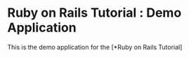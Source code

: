 # Ruby on Rails Tutorial : Demo Application
This is the demo application for the [*Ruby on Rails Tutorial]